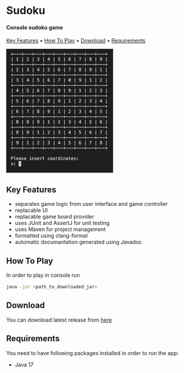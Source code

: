 
<h1 align="left">
  <br>
  Sudoku
  <br>
</h1>

<h4 align="left">Console sudoku game</h4>

<p align="left">
  <a href="#key-features">Key Features</a> •
  <a href="#how-to-play">How To Play</a> •
  <a href="#download">Download</a> •
  <a href="#requirements">Requirements</a>
</p>

<p align="left"><img src="docs/screenshot.png"></p>

## Key Features

- separates game logic from user interface and game controller
- replacable UI
- replacable game board provider
- uses JUnit and AssertJ for unit testing
- uses Maven for project management
- formatted using clang-format
- automatic documantation generated using Javadoc

## How To Play

In order to play in console run
```bash
java -jar <path_to_downloaded_jar>
```

## Download

You can download latest release from <a href="https://github.com/iungomadre/sudoku/releases/">here</a>

## Requirements
You need to have following packages installed in order to run the app:
- Java 17
